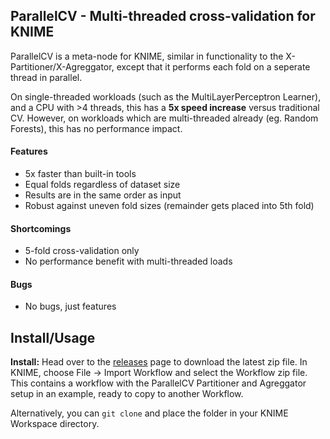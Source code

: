 ## ParallelCV - Multi-threaded cross-validation for KNIME

ParallelCV is a meta-node for KNIME, similar in functionality to the X-Partitioner/X-Agreggator, except that it performs each fold on a seperate thread in parallel.

On single-threaded workloads (such as the MultiLayerPerceptron Learner), and a CPU with >4 threads, this has a **5x speed increase** versus traditional CV. However, on workloads which are multi-threaded already (eg. Random Forests), this has no performance impact.

#### Features

- 5x faster than built-in tools
- Equal folds regardless of dataset size
- Results are in the same order as input
- Robust against uneven fold sizes (remainder gets placed into 5th fold)

#### Shortcomings

- 5-fold cross-validation only
- No performance benefit with multi-threaded loads

#### Bugs

- No bugs, just features

## Install/Usage

**Install:** Head over to the [releases](https://github.com/mxbi/ParallelCV/releases) page to download the latest zip file. In KNIME, choose File -> Import Workflow and select the Workflow zip file. This contains a workflow with the ParallelCV Partitioner and Agreggator setup in an example, ready to copy to another Workflow.

Alternatively, you can `git clone` and place the folder in your KNIME Workspace directory.
